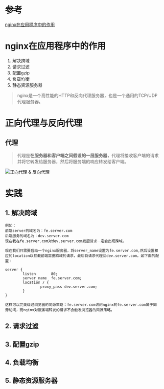 # 参考
[nginx在应用程序中的作用](http://www.conardli.top/blog/article/%E5%89%8D%E7%AB%AF%E5%B7%A5%E7%A8%8B%E5%8C%96/%E5%89%8D%E7%AB%AF%E5%BC%80%E5%8F%91%E8%80%85%E5%BF%85%E5%A4%87%E7%9A%84nginx%E7%9F%A5%E8%AF%86.html)

# nginx在应用程序中的作用
1. 解决跨域
2. 请求过滤
3. 配置gzip
4. 负载均衡
5. 静态资源服务器
   
> nginx是一个高性能的HTTP和反向代理服务器，也是一个通用的TCP/UDP代理服务器。

# 正向代理与反向代理
## 代理
> 代理是**在服务器和客户端之间假设的一层服务器**，代理将接收客户端的请求并将它转发给服务器，然后将服务端的响应转发给客户端。  

![正向代理 & 反向代理](https://lsqimg-1257917459.cos-website.ap-beijing.myqcloud.com/blog/nginx2.png)

# 实践
## 1. 解决跨域
```
例如：
前端server的域名为：fe.server.com
后端服务的域名为：dev.server.com
现在我在fe.server.com对dev.server.com发起请求一定会出现跨域。

现在我们只需要启动一个nginx服务器，将server_name设置为fe.server.com,然后设置相应的location以拦截前端需要跨域的请求，最后将请求代理回dev.server.com。如下面的配置：

server {
        listen       80;
        server_name  fe.server.com;
        location / {
                proxy_pass dev.server.com;
        }
}

这样可以完美绕过浏览器的同源策略：fe.server.com访问nginx的fe.server.com属于同源访问，而nginx对服务端转发的请求不会触发浏览器的同源策略。
```
## 2. 请求过滤
## 3. 配置gzip
## 4. 负载均衡
## 5. 静态资源服务器

![]()